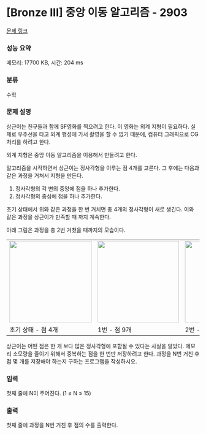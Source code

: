# [Bronze III] 중앙 이동 알고리즘 - 2903 

[문제 링크](https://www.acmicpc.net/problem/2903) 

### 성능 요약

메모리: 17700 KB, 시간: 204 ms

### 분류

수학

### 문제 설명

<p>상근이는 친구들과 함께 SF영화를 찍으려고 한다. 이 영화는 외계 지형이 필요하다. 실제로 우주선을 타고 외계 행성에 가서 촬영을 할 수 없기 때문에, 컴퓨터 그래픽으로 CG처리를 하려고 한다.</p>

<p>외계 지형은 중앙 이동 알고리즘을 이용해서 만들려고 한다.</p>

<p>알고리즘을 시작하면서 상근이는 정사각형을 이루는 점 4개를 고른다. 그 후에는 다음과 같은 과정을 거쳐서 지형을 만든다.</p>

<ol>
	<li>정사각형의 각 변의 중앙에 점을 하나 추가한다.</li>
	<li>정사각형의 중심에 점을 하나 추가한다.</li>
</ol>

<p>초기 상태에서 위와 같은 과정을 한 번 거치면 총 4개의 정사각형이 새로 생긴다. 이와 같은 과정을 상근이가 만족할 때 까지 계속한다.</p>

<p>아래 그림은 과정을 총 2번 거쳤을 때까지의 모습이다.</p>

<table class="table table-bordered td-center">
	<tbody>
		<tr>
			<td><img alt="" src="https://upload.acmicpc.net/5e446f0f-613c-4ce0-a626-6b0c2729ed1e/-/preview/" style="width: 214px; height: 213px;"></td>
			<td><img alt="" src="https://upload.acmicpc.net/65c1bcf1-7d8a-463b-91df-d6cabcc2ceae/-/preview/" style="width: 212px; height: 213px;"></td>
			<td><img alt="" src="https://upload.acmicpc.net/27b99467-cfdf-4ce3-a0b0-2897747edcf9/-/preview/" style="width: 212px; height: 213px;"></td>
		</tr>
		<tr>
			<td>초기 상태 - 점 4개</td>
			<td>1번 - 점 9개</td>
			<td>2번 - 25개</td>
		</tr>
	</tbody>
</table>

<p>상근이는 어떤 점은 한 개 보다 많은 정사각형에 포함될 수 있다는 사실을 알았다. 메모리 소모량을 줄이기 위해서 중복하는 점을 한 번만 저장하려고 한다. 과정을 N번 거친 후 점 몇 개를 저장해야 하는지 구하는 프로그램을 작성하시오.</p>

### 입력 

 <p>첫째 줄에 N이 주어진다. (1 ≤ N ≤ 15)</p>

### 출력 

 <p>첫째 줄에 과정을 N번 거친 후 점의 수를 출력한다.</p>

